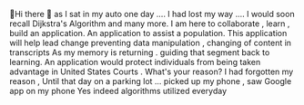 👋Hi there 👋 as I sat in my auto one day ....
I had lost my way .... I would soon recall Dijkstra's Algorithm and many more. 
I am here to collaborate ,  learn , build an application. An application to assist a population. This application will help lead change 
preventing  data manipulation , changing  of content in transcripts As my memory is returning .
guiding that segment back to learning. An application would protect individuals from being taken advantage in United States Courts . 
What's your reason? I had forgotten my reason , Until that day on a parking lot ... 
picked up my phone ,  saw Google app on my phone Yes indeed algorithms utilized everyday 





<!--
**BrillantSwitch/BrillantSwitch** is a ✨ _special_ ✨ repository because its `README.md` (this file) appears on your GitHub profile.

Here are some ideas to get you started:

- 🔭 I’m currently working on ...
- 🌱 I’m currently learning ...
- 👯 I’m looking to collaborate on ...
- 🤔 I’m looking for help with ...
- 💬 Ask me about ...
- 📫 How to reach me: ...
- 😄 Pronouns: ...
- ⚡ Fun fact: ...
-->
